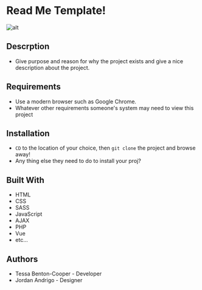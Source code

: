 # Read Me Template!

![alt](./images/readme.jpg)

## Descrption
* Give purpose and reason for why the project exists and give a nice description about the project.

## Requirements
* Use a modern browser such as Google Chrome.
* Whatever other requirements someone's system may need to view this project

## Installation
* `CD` to the location of your choice, then `git clone` the project and browse away!
* Any thing else they need to do to install your proj?

## Built With
* HTML
* CSS
* SASS
* JavaScript
* AJAX
* PHP
* Vue
* etc...

## Authors
* Tessa Benton-Cooper - Developer
* Jordan Andrigo - Designer


